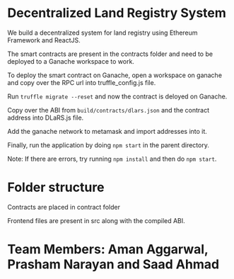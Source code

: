 # Decentralized Land Registry System 

We build a decentralized system for land registry using Ethereum Framework and ReactJS.

The smart contracts are present in the contracts folder and need to be deployed to a Ganache workspace to work.

To deploy the smart contract on Ganache, open a workspace on ganache and copy over the RPC url into truffle_config.js file.

Run `truffle migrate --reset` and now the contract is deloyed on Ganache.

Copy over the ABI from `build/contracts/dlars.json` and the contract address into DLaRS.js file.

Add the ganache network to metamask and import addresses into it.

Finally, run the application by doing `npm start` in the parent directory. 

Note: If there are errors, try running `npm install` and then do `npm start`.


# Folder structure

Contracts are placed in contract folder

Frontend files are present in src along with the compiled ABI.

# Team Members: Aman Aggarwal, Prasham Narayan and Saad Ahmad
